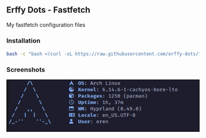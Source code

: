 ## Erffy Dots - Fastfetch
My fastfetch configuration files

### Installation
```sh
bash -c "bash <(curl -sL https://raw.githubusercontent.com/erffy-dots/fastfetch/main/install.sh)"
```

### Screenshots
![](assets/ff.png)